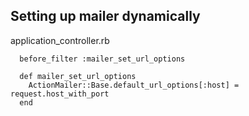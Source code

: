 ## Setting up mailer dynamically

application_controller.rb
  
      before_filter :mailer_set_url_options

      def mailer_set_url_options
        ActionMailer::Base.default_url_options[:host] = request.host_with_port
      end